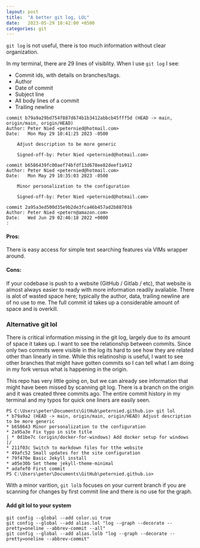 ```yaml
---
layout: post
title:  "A better git log, LOL"
date:   2023-05-29 10:42:00 +0500
categories: git
---
```

`git log` is not useful, there is too much information without clear organization.

In my terminal, there are 29 lines of visiblity.  When I use `git log` I see:
- Commit ids, with details on branches/tags. 
- Author
- Date of commit
- Subject line
- All body lines of a commit
- Trailing newline

```console
commit b79a9a29bd754f887d674b1b3412abbcb45fff5d (HEAD -> main, origin/main, origin/HEAD)
Author: Peter Nied <peternied@hotmail.com>
Date:   Mon May 29 10:41:25 2023 -0500

    Adjust description to be more generic

    Signed-off-by: Peter Nied <peternied@hotmail.com>

commit b6586439fc00aef74bfdf13d678ee82deef1a912
Author: Peter Nied <peternied@hotmail.com>
Date:   Mon May 29 10:35:03 2023 -0500

    Minor personalization to the configuration

    Signed-off-by: Peter Nied <peternied@hotmail.com>

commit 2a95a3ed500d35e9b2de3fca46b457ad2b887016
Author: Peter Nied <petern@amazon.com>
Date:   Wed Jun 29 02:46:18 2022 +0000
:
```

#### Pros:
There is easy access for simple text searching features via VIMs wrapper around.

#### Cons:
If your codebase is push to a website (GitHub / Gitlab / etc), that website is almost always easier to ready with more information readily avaliable.
There is alot of wasted space here; typically the author, data, trailing newline are of no use to me.  The full commit id takes up a considerable amount of space and is overkill.

### Alternative git lol

There is critical information missing in the git log, largely due to its amount of space it takes up.  I want to see the relationship between commits.  Since only two commits were visible in the log its hard to see how they are related other than linearly in time.  While this relatinoship is useful, I want to see other branches that might have gotten commits so I can tell what I am doing in my fork versus what is happening in the origin.

This repo has very little going on, but we can already see information that might have been missed by scanning git log.  There is a branch on the origin and it was created three commits ago.  The entire commit history in my terminal and my typos for quick one liners are easily seen.

```console
PS C:\Users\peter\Documents\GitHub\peternied.github.io> git lol
* b79a9a2 (HEAD -> main, origin/main, origin/HEAD) Adjust description to be more generic
* b658643 Minor personalization to the configuration
* 2a95a3e Fix typo in site title
| * 0d1be7c (origin/docker-for-windows) Add docker setup for windows
|/  
* 211f03c Switch to markdown files for tthe website
* 49afc52 Small updates for the site configuration
* 79f470e Basic Jekyll install
* a05e30b Set theme jekyll-theme-minimal
* adafef0 First commit
PS C:\Users\peter\Documents\GitHub\peternied.github.io>
```

With a minor varition, `git lolb` focuses on your current branch if you are scanning for changes by first commit line and there is no use for the graph.

#### Add git lol to your system
```
git config --global --add color.ui true
git config --global --add alias.lol "log --graph --decorate --pretty=oneline --abbrev-commit --all"
git config --global --add alias.lolb "log --graph --decorate --pretty=oneline --abbrev-commit"
```